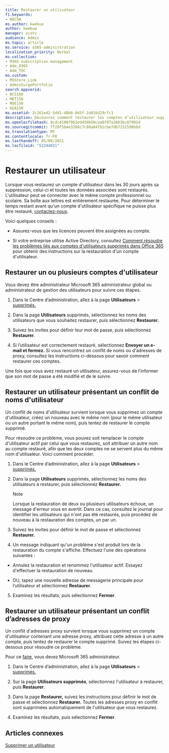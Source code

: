 ```yaml
---
title: Restaurer un utilisateur
f1.keywords:
- NOCSH
ms.author: kwekua
author: kwekua
manager: scotv
audience: Admin
ms.topic: article
ms.service: o365-administration
localization_priority: Normal
ms.collection:
- M365-subscription-management
- Adm_O365
- Adm_TOC
ms.custom:
- MSStore_Link
- AdminSurgePortfolio
search.appverid:
- BCS160
- MET150
- MOE150
- GEA150
ms.assetid: 2c261e42-5dd1-48b0-845f-2a016d29cfc1
description: Découvrez comment restaurer les comptes d’utilisateur supprimés et toutes les données associées.
ms.openlocfilehash: 9cdc4100f963ed450b50caa0f07a3863bc87992d
ms.sourcegitcommit: ff20f5b4e3268c7c98a84fb1cbe7db7151596b6d
ms.translationtype: MT
ms.contentlocale: fr-FR
ms.lasthandoff: 05/06/2021
ms.locfileid: "52244031"
---
```

# <a name="restore-a-user"></a>Restaurer un utilisateur
   
Lorsque vous restaurez un compte d'utilisateur dans les 30 jours après sa suppression, celui-ci et toutes les données associées sont restaurés. L'utilisateur peut se connecter avec le même compte professionnel ou scolaire. Sa boîte aux lettres est entièrement restaurée. Pour déterminer le temps restant avant qu'un compte d'utilisateur spécifique ne puisse plus être restauré, [contactez-nous](../contact-support-for-business-products.md).
  
Voici quelques conseils :
  
- Assurez-vous que les licences peuvent être assignées au compte.
    
- Si votre entreprise utilise Active Directory, consultez [Comment résoudre les problèmes liés aux comptes d'utilisateurs supprimés dans Office 365](/office365/troubleshoot/active-directory/restore-deleted-user-accounts.md) pour obtenir des instructions sur la restauration d'un compte d'utilisateur. 
    
## <a name="restore-one-or-more-user-accounts"></a>Restaurer un ou plusieurs comptes d'utilisateur

Vous devez être administrateur Microsoft 365 administrateur global ou administrateur de gestion des utilisateurs pour suivre ces étapes. 

1. Dans le Centre d’administration, allez à la page **Utilisateurs** \> <a href="https://go.microsoft.com/fwlink/p/?linkid=2071581" target="_blank">supprimés.</a>

2. Dans la page **Utilisateurs** supprimés, sélectionnez les noms des utilisateurs que vous souhaitez restaurer, puis sélectionnez **Restaurer.**
    
3. Suivez les invites pour définir leur mot de passe, puis sélectionnez **Restaurer**.
    
4. Si l’utilisateur est correctement restauré, sélectionnez **Envoyer un e-mail et fermez.** Si vous rencontrez un conflit de noms ou d'adresses de proxy, consultez les instructions ci-dessous pour savoir comment restaurer ces comptes.
    
Une fois que vous avez restauré un utilisateur, assurez-vous de l’informer que son mot de passe a été modifié et de le suivre.
  
## <a name="restore-a-user-that-has-a-user-name-conflict"></a>Restaurer un utilisateur présentant un conflit de noms d'utilisateur

Un conflit de noms d'utilisateur survient lorsque vous supprimez un compte d'utilisateur, créez un nouveau avec le même nom (pour le même utilisateur ou un autre portant le même nom), puis tentez de restaurer le compte supprimé.
  
Pour résoudre ce problème, vous pouvez soit remplacer le compte d'utilisateur actif par celui que vous restaurez, soit attribuer un autre nom au compte restauré, afin que les deux comptes ne se servent plus du même nom d'utilisateur. Voici comment procéder.

1. Dans le Centre d’administration, allez à la page **Utilisateurs** \> <a href="https://go.microsoft.com/fwlink/p/?linkid=2071581" target="_blank">supprimés.</a>
  
2. Dans la page **Utilisateurs** supprimés, sélectionnez les noms des utilisateurs à restaurer, puis sélectionnez **Restaurer.**
    
    > [!NOTE]
    > Lorsque la restauration de deux ou plusieurs utilisateurs échoue, un message d'erreur vous en avertit. Dans ce cas, consultez le journal pour identifier les utilisateurs qui n'ont pas été restaurés, puis procédez de nouveau à la restauration des comptes, un par un. 
  
3. Suivez les invites pour définir le mot de passe et sélectionnez **Restaurer.**
    
4. Un message indiquant qu'un problème s'est produit lors de la restauration du compte s'affiche. Effectuez l'une des opérations suivantes :
    
  - Annulez la restauration et renommez l'utilisateur actif. Essayez d'effectuer la restauration de nouveau.
    
  - OU, tapez une nouvelle adresse de messagerie principale pour l’utilisateur et sélectionnez **Restaurer**.
    
5. Examinez les résultats, puis sélectionnez **Fermer**.
    
## <a name="restore-a-user-that-has-a-proxy-address-conflict"></a>Restaurer un utilisateur présentant un conflit d’adresses de proxy

Un conflit d'adresses proxy survient lorsque vous supprimez un compte d'utilisateur contenant une adresse proxy, attribuez cette adresse à un autre compte, puis tentez de restaurer le compte supprimé. Suivez les étapes ci-dessous pour résoudre ce problème.
  
Pour ce [faire,](about-admin-roles.md) vous devez Microsoft 365 administrateur. 

1. Dans le Centre d’administration, allez à la page **Utilisateurs** \> <a href="https://go.microsoft.com/fwlink/p/?linkid=2071581" target="_blank">supprimés.</a>

2. Sur la page **Utilisateurs supprimés**, sélectionnez l'utilisateur à restaurer, puis **Restaurer**. 
    
3. Dans la page **Restaurer,** suivez les instructions pour définir le mot de passe et sélectionnez **Restaurer.** Toutes les adresses proxy en conflit sont supprimées automatiquement de l'utilisateur que vous restaurez.
    
4. Examinez les résultats, puis sélectionnez **Fermer**.

## <a name="related-articles"></a>Articles connexes

[Supprimer un utilisateur](delete-a-user.md)
